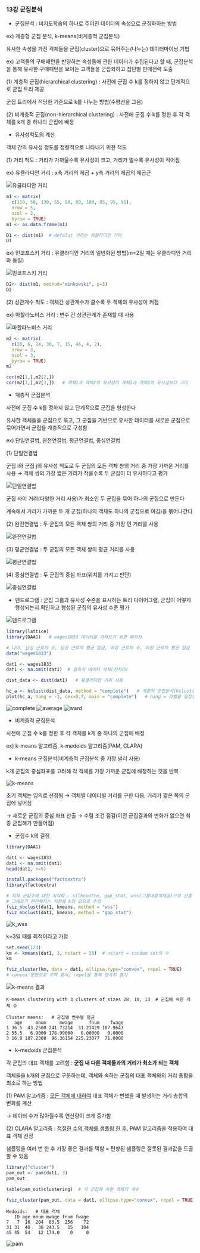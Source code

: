 ### 13강 군집분석



* 군집분석 : 비지도학습의 하나로 주어진 데이터의 속성으로 군집화하는 방법

ex) 계층형 군집 분석, k-means(비계층적 군집분석)



유사한 속성을 가진 객체들을 군집(cluster)으로 묶어주는(나누는) 데이터마이닝 기법

ex) 고객들의 구매패턴을 반영하는 속성들에 관한 데이터가 수집된다고 할 때, 군집분석을 통해 유사한 구매패턴을 보이는 고객들을 군집화하고 집단별 판매전략 도출



(1) 계층적 군집(hierarchical clustering) : 사전에 군집 수 k를 정하지 않고 단계적으로 군집 트리 제공

군집 트리에서 적당한 기준으로 k를 나누는 방법(수평선을 그음)

(2) 비계층적 군집(non-hierarchical clustering) : 사전에 군집 수 k를 정한 후 각 객체를 k개 중 하나의 군집에 배정  



* 유사성척도의 계산

객체 간의 유사성 정도를 정량적으로 나타내기 위한 척도

(1) 거리 척도 : 거리가 가까울수록 유사성이 크고, 거리가 멀수록 유사성이 적어짐

ex) 유클라디안 거리 : x축 거리의 제곱 + y축 거리의 제곱의 제곱근

![유클라디안 거리](https://user-images.githubusercontent.com/43332543/58782442-95615880-8619-11e9-8cec-aabf6af4cde4.PNG)



```R
m1 <- matrix(
  c(150, 50, 130, 55, 80, 80, 100, 85, 95, 91),
  nrow = 5,
  ncol = 2,
  byrow = TRUE)
m1 <- as.data.frame(m1)

D1 <- dist(m1)  # defalut 거리는 유클라디안 거리
D1
```



ex) 민코프스키 거리 : 유클라디안 거리의 일반화된 방법(m=2일 때는 유클라디안 거리와 동일)

![민코프스키 거리](https://user-images.githubusercontent.com/43332543/58782836-84651700-861a-11e9-888c-34f7d01ed16a.PNG)

```R
D2<- dist(m1, method="minkowski", p=3) 
D2
```



(2) 상관계수 척도 : 객체간 상관계수가 클수록 두 객체의 유사성이 커짐

ex) 마할라노비스 거리 : 변수 간 상관관계가 존재할 때 사용

![마할라노비스 거리](https://user-images.githubusercontent.com/43332543/58782884-9fd02200-861a-11e9-9721-019c504c371b.PNG)

```R
m2 <- matrix(
  c(20, 6, 14, 30, 7, 15, 46, 4, 2),
  nrow = 3,
  ncol = 3,
  byrow = TRUE)
m2

cor(m2[1,],m2[2,]) 
cor(m2[1,],m2[3,])   # 객체1과 객체2의 유사성이 객체1과 객체3의 유사성보다 크다
```



* 계층적 군집분석

사전에 군집 수 k를 정하지 않고 단계적으로 군집을 형성한다

유사한 객체들을 군집으로 묶고, 그 군집을 기반으로 유사한 데이터를 새로운 군집으로 묶어가면서 군집을 계층적으로 구성함

ex) 단일연결법, 완전연결법, 평균연결법, 중심연결법



(1) 단일연결법

군집 i와 군집 j의 유사성 척도로 두 군집의 모든 객체 쌍의 거리 중 가장 가까운 거리를 사용 → 객체 쌍의 가장 짧은 거리가 작을수록 두 군집이 더 유사하다고 평가

![단일연결법](https://user-images.githubusercontent.com/43332543/58783318-94c9c180-861b-11e9-8f2f-49b2f7f4224b.PNG)

군집 사이 거리(다양한 거리 사용)가 최소인 두 군집을 묶어 하나의 군집으로 만든다

계속해서 거리가 가까운 두 개 군집(하나의 객체도 하나의 군집으로 여김)을 묶어나간다



(2) 완전연결법 : 두 군집의 모든 객체 쌍의 거리 중 가장 먼 거리를 사용

![완전연결법](https://user-images.githubusercontent.com/43332543/58783394-c5116000-861b-11e9-8106-a7c5fcc3e355.PNG)

(3) 평균연결법 : 두 군집의 모든 객체 쌍의 평균 거리를 사용

![평균연결법](https://user-images.githubusercontent.com/43332543/58783400-c6db2380-861b-11e9-9b7f-df50a68c0c66.PNG)

(4) 중심연결법 : 두 군집의 중심 좌표(위치를 가지고 판단)

![중심연결법](https://user-images.githubusercontent.com/43332543/58783396-c6428d00-861b-11e9-8eb7-184263a5f6c9.PNG)



* 덴드로그램 : 군집 그룹과 유사성 수준을 표시하는 트리 다이어그램, 군집이 어떻게 형성되는지 확인하고 형성된 군집의 유사성 수준 평가

![덴드로그램](https://user-images.githubusercontent.com/43332543/58783639-5ed90d00-861c-11e9-8686-0ba9651d11e6.PNG)



```R
library(lattice)
library(DAAG)   # wages1833 데이터를 가져오기 위한 패키지

# 나이, 남성 근로자 수, 남성 근로자 평균 임금, 여성 근로자 수, 여성 근로자 평균 임금
data("wages1833")

dat1 <- wages1833
dat1 <- na.omit(dat1)  # 결측치 데이터 삭제(전처리)

dist_data <- dist(dat1)   # 유클라디안 거리 사용

hc_a <- hclust(dist_data, method = "complete")   # 계층적 군집분석(hclust(거리계산결과, method="single, complete, average, centroid, ward.D2(군집내 제곱합 이용)"))
plot(hc_a, hang = -1, cex=0.7, main = "complete")   # hang = 라벨을 일정한 위치로 고정
```



![complete](https://user-images.githubusercontent.com/43332543/58783885-09513000-861d-11e9-954f-91ed31db9415.png)
![average](https://user-images.githubusercontent.com/43332543/58783890-09e9c680-861d-11e9-8e9f-d1bc079d4dc0.png)
![ward](https://user-images.githubusercontent.com/43332543/58783892-0b1af380-861d-11e9-9b92-618f79eccc42.png)



* 비계층적 군집분석

사전에 군집 수 k를 정한 후 각 객체를 k개 중 하나의 군집에 배정

ex) k-means 알고리즘, k-medoids 알고리즘(PAM, CLARA)



* k-means 군집분석(비계층적 군집분석 중 가장 널리 사용)

k개 군집의 중심좌표를 고려해 각 객체를 가장 가까운 군집에 배정하는 것을 반복

![k-means](https://user-images.githubusercontent.com/43332543/58784155-baf06100-861d-11e9-9a52-3365e5f38a8e.PNG)



초기 객체는 임의로 선정됨 → 객체별 데이터별 거리를 구한 다음, 거리가 짧은 쪽의 군집에 넣어짐

→ 새로운 군집의 중심 좌표 산출 → 수렴 조건 점검(이전 군집결과와 변화가 없으면 최종 군집해가 만들어짐)



* 군집수 k의 결정

```R
library(DAAG)

dat1 <- wages1833
dat1 <- na.omit(dat1)
head(dat1, n=5)

install.packages("factoextra")
library(factoextra)

# 최적 군집수에 대한 시각화 - silhouette, gap_stat, wss(그룹내합계제곱)으로 산출
# 그래프가 완만해지는 지점을 k의 값으로 추정
fviz_nbclust(dat1, kmeans, method = "wss")   
fviz_nbclust(dat1, kmeans, method = "gap_stat")
```

![k_wss](https://user-images.githubusercontent.com/43332543/58784480-829d5280-861e-11e9-821c-93b8877006fb.png)

k=3일 때를 최적이라고 가정



```R
set.seed(123)
km <- kmeans(dat1, 3, nstart = 25)  # nstart = random set의 수
km

fviz_cluster(km, data = dat1, ellipse.type="convex", repel = TRUE)
# convex 모양으로 구역 표시, repel을 통해 관측치 표기
```

![k-means 결과](https://user-images.githubusercontent.com/43332543/58784606-c85a1b00-861e-11e9-86ff-fc7ded0586f5.png)



```
K-means clustering with 3 clusters of sizes 28, 10, 13  # 군집에 속한 개체 수

Cluster means:   # 군집별 변수별 평균
   age     mnum     mwage      fnum    fwage
1 36.5  43.2500 241.73214  31.21429 107.9643
2 55.5   6.9000 178.99000   0.00000   0.0000
3 16.0 187.2308  96.36154 225.23077  71.0000
```



* k-medoids 군집분석

각 군집의 대표 객체를 고려함 : **군집 내 다른 객체들과의 거리가 최소가 되는 객체**

객체들을 k개의 군집으로 구분하는데, 객체와 속하는 군집의 대표 객체와의 거리 총합을 최소로 하는 방법

(1) PAM 알고리즘 : <u>모든 객체에 대하여</u> 대표 객체가 변했을 때 발생하는 거리 총합의 변화를 계산

→ 데이터 수가 많아질수록 연산량이 크게 증가함

(2) CLARA 알고리즘 : <u>적절한 수의 객체를 샘플링 한 후</u>, PAM 알고리즘을 적용하여 대표 객체 선정

샘플링을 여러 번 한 후 가장 좋은 결과를 택함 = 편향된 샘플링은 잘못된 결과값을 도출할 수 있음



```R
library("cluster")
pam_out <- pam(dat1, 3)
pam_out

table(pam_out$clustering)  # 각 군집에 속한 객체의 개수

fviz_cluster(pam_out, data = dat1, ellipse.type="convex", repel = TRUE)
```



```
Medoids:   # 대표 객체
   ID age mnum mwage fnum fwage
7   7  16  204  83.5  256    72
31 31  40   38 243.5   15   104
45 45  54   12 174.0    0     0
```

![pam](https://user-images.githubusercontent.com/43332543/58785107-d65c6b80-861f-11e9-92a7-2c844b61240c.png)



